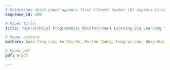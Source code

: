 ```yaml
---
# Determines which paper appears first (lowest number (0) appears first)
sequence_id: 300

# Paper title
title: "Hierarchical Programmatic Reinforcement Learning via Learning to Compose Programs"

# Paper authors
authors: Guan-Ting Liu, En-Pei Hu, Pu-Jen Cheng, Hung-yi Lee, Shao-Hua Sun 

# Paper pdf
pdf: 6.pdf

---
```


